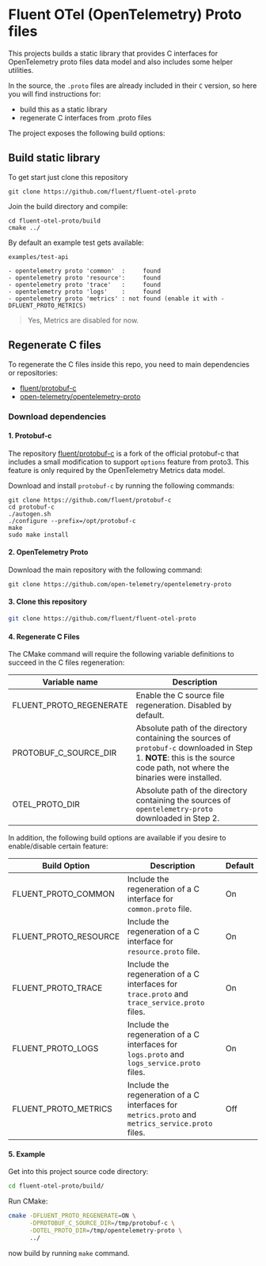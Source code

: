 # Fluent OTel (OpenTelemetry) Proto files

This projects builds a static library that provides C interfaces for OpenTelemetry proto files data model and also includes some helper utilities.

In the source, the `.proto` files are already included in their `C` version, so here you will find instructions for:

- build this as a static library
- regenerate C interfaces from .proto files

The project exposes the following build options:

## Build static library

To get start just clone this repository

```
git clone https://github.com/fluent/fluent-otel-proto
```

Join the build directory and compile:

```
cd fluent-otel-proto/build
cmake ../
```

By default an example test gets available:

```
examples/test-api

- opentelemetry proto 'common'  :     found
- opentelemetry proto 'resource':     found
- opentelemetry proto 'trace'   :     found
- opentelemetry proto 'logs'    :     found
- opentelemetry proto 'metrics' : not found (enable it with -DFLUENT_PROTO_METRICS)
```

> Yes, Metrics are disabled for now.

## Regenerate C files

To regenerate the C files inside this repo, you need to main dependencies or repositories:

- [fluent/protobuf-c](https://github.com/fluent/protobuf-c)
- [open-telemetry/opentelemetry-proto](https://github.com/open-telemetry/opentelemetry-proto)

### Download dependencies

#### 1. Protobuf-c

The repository [fluent/protobuf-c](https://github.com/fluent/protobuf-c) is a fork of the official protobuf-c that includes a small modification to support `options` feature from proto3. This feature is only required by the OpenTelemetry Metrics data model.

Download and install `protobuf-c` by  running the following commands:

```
git clone https://github.com/fluent/protobuf-c
cd protobuf-c
./autogen.sh
./configure --prefix=/opt/protobuf-c
make
sudo make install
```

#### 2. OpenTelemetry Proto

Download the main repository with the following command:

```
git clone https://github.com/open-telemetry/opentelemetry-proto
```

#### 3. Clone this repository

```bash
git clone https://github.com/fluent/fluent-otel-proto
```

#### 4. Regenerate C Files 

The CMake command will require the following variable definitions to succeed in the C files regeneration:

| Variable name           | Description                                                  |
| ----------------------- | ------------------------------------------------------------ |
| FLUENT_PROTO_REGENERATE | Enable the C source file regeneration. Disabled by default.  |
| PROTOBUF_C_SOURCE_DIR   | Absolute path of the directory containing the sources of `protobuf-c` downloaded in Step 1. __NOTE__: this is the source code path, not where the binaries were installed. |
| OTEL_PROTO_DIR          | Absolute path of the directory containing the sources of `opentelemetry-proto` downloaded in Step 2. |

In addition, the following build options are available if you desire to enable/disable certain feature:

| Build Option          | Description                                                  | Default |
| --------------------- | ------------------------------------------------------------ | ------- |
| FLUENT_PROTO_COMMON   | Include the regeneration of a C interface for `common.proto` file. | On      |
| FLUENT_PROTO_RESOURCE | Include the regeneration of a C interface for `resource.proto` file. | On      |
| FLUENT_PROTO_TRACE    | Include the regeneration of a C interfaces for `trace.proto` and `trace_service.proto` files. | On      |
| FLUENT_PROTO_LOGS     | Include the regeneration of a C interfaces for `logs.proto` and `logs_service.proto` files. | On      |
| FLUENT_PROTO_METRICS  | Include the regeneration of a C interfaces for `metrics.proto` and `metrics_service.proto` files. | Off     |

#### 5. Example

Get into this project source code directory:

```bash
cd fluent-otel-proto/build/
```

Run CMake:

```bash
cmake -DFLUENT_PROTO_REGENERATE=ON \
      -DPROTOBUF_C_SOURCE_DIR=/tmp/protobuf-c \
      -DOTEL_PROTO_DIR=/tmp/opentelemetry-proto \
      ../
```

now build by running `make` command.



